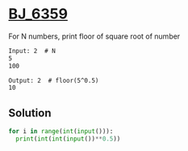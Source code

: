 # [BJ_6359](https://acmicpc.net/problem/6359)

For N numbers, print floor of square root of number

```txt
Input: 2  # N
5
100

Output: 2  # floor(5^0.5)
10
```

## Solution

```py
for i in range(int(input())):
  print(int(int(input())**0.5))
```
